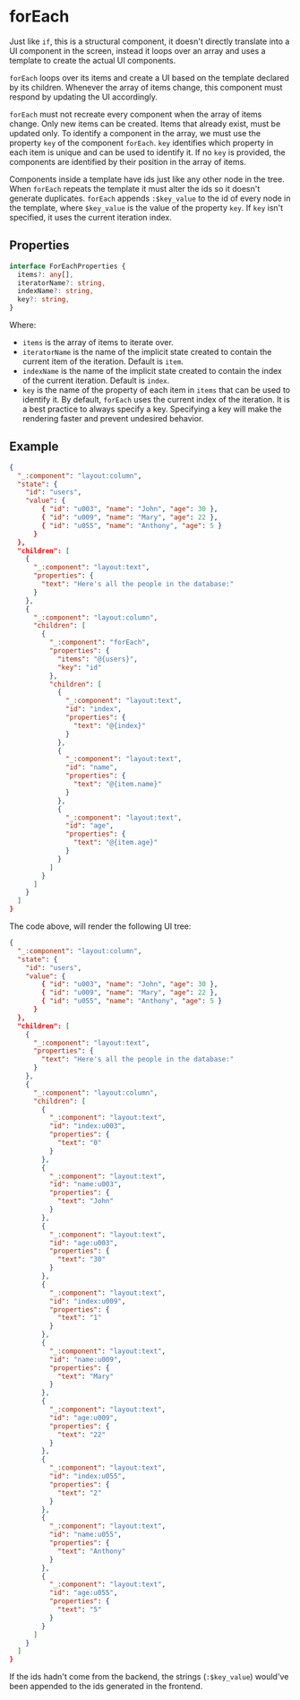 # forEach
Just like `if`, this is a structural component, it doesn't directly translate into a UI component in the screen, instead it loops over an array and
uses a template to create the actual UI components.

`forEach` loops over its items and create a UI based on the template declared by its children. Whenever the array of items change, this component
must respond by updating the UI accordingly.

`forEach` must not recreate every component when the array of items change. Only new items can be created. Items that already exist, must be updated
only. To identify a component in the array, we must use the property `key` of the component `forEach`. `key` identifies which property in each item
is unique and can be used to identify it. If no `key` is provided, the components are identified by their position in the array of items.

Components inside a template have ids just like any other node in the tree. When `forEach` repeats the template it must alter the ids so it doesn't
generate duplicates. `forEach` appends `:$key_value` to the id of every node in the template, where `$key_value` is the value of the property `key`.
If `key` isn't specified, it uses the current iteration index.

## Properties
```typescript
interface ForEachProperties {
  items?: any[],
  iteratorName?: string,
  indexName?: string,
  key?: string,
}
```

Where:
- `items` is the array of items to iterate over.
- `iteratorName` is the name of the implicit state created to contain the current item of the iteration. Default is `item`.
- `indexName` is the name of the implicit state created to contain the index of the current iteration. Default is `index`.
- `key` is the name of the property of each item in `items` that can be used to identify it. By default, `forEach` uses the current index of the
iteration. It is a best practice to always specify a key. Specifying a key will make the rendering faster and prevent undesired behavior.

## Example
```json
{
  "_:component": "layout:column",
  "state": {
    "id": "users",
    "value": {
        { "id": "u003", "name": "John", "age": 30 },
        { "id": "u009", "name": "Mary", "age": 22 },
        { "id": "u055", "name": "Anthony", "age": 5 }
      }
  },
  "children": [
    {
      "_:component": "layout:text",
      "properties": {
        "text": "Here's all the people in the database:"
      }
    },
    {
      "_:component": "layout:column",
      "children": [
        {
          "_:component": "forEach",
          "properties": {
            "items": "@{users}",
            "key": "id"
          },
          "children": [
            {
              "_:component": "layout:text",
              "id": "index",
              "properties": {
                "text": "@{index}"
              }
            },
            {
              "_:component": "layout:text",
              "id": "name",
              "properties": {
                "text": "@{item.name}"
              }
            },
            {
              "_:component": "layout:text",
              "id": "age",
              "properties": {
                "text": "@{item.age}"
              }
            }
          ]
        }
      ]
    }
  ]
}
```

The code above, will render the following UI tree:

```json
{
  "_:component": "layout:column",
  "state": {
    "id": "users",
    "value": {
        { "id": "u003", "name": "John", "age": 30 },
        { "id": "u009", "name": "Mary", "age": 22 },
        { "id": "u055", "name": "Anthony", "age": 5 }
      }
  },
  "children": [
    {
      "_:component": "layout:text",
      "properties": {
        "text": "Here's all the people in the database:"
      }
    },
    {
      "_:component": "layout:column",
      "children": [
        {
          "_:component": "layout:text",
          "id": "index:u003",
          "properties": {
            "text": "0"
          }
        },
        {
          "_:component": "layout:text",
          "id": "name:u003",
          "properties": {
            "text": "John"
          }
        },
        {
          "_:component": "layout:text",
          "id": "age:u003",
          "properties": {
            "text": "30"
          }
        },
        {
          "_:component": "layout:text",
          "id": "index:u009",
          "properties": {
            "text": "1"
          }
        },
        {
          "_:component": "layout:text",
          "id": "name:u009",
          "properties": {
            "text": "Mary"
          }
        },
        {
          "_:component": "layout:text",
          "id": "age:u009",
          "properties": {
            "text": "22"
          }
        },
        {
          "_:component": "layout:text",
          "id": "index:u055",
          "properties": {
            "text": "2"
          }
        },
        {
          "_:component": "layout:text",
          "id": "name:u055",
          "properties": {
            "text": "Anthony"
          }
        },
        {
          "_:component": "layout:text",
          "id": "age:u055",
          "properties": {
            "text": "5"
          }
        }
      ]
    }
  ]
}
```

If the ids hadn't come from the backend, the strings (`:$key_value`) would've been appended to the ids generated in the frontend.
